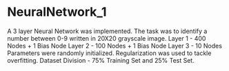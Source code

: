 # NeuralNetwork_1
A 3 layer Neural Network was implemented.
The task was to identify a number between 0-9 written in 20X20 grayscale image.
Layer 1 - 400 Nodes + 1 Bias Node
Layer 2 - 100 Nodes + 1 Bias Node
Layer 3 - 10 Nodes
Parameters were randomly initialized.
Regularization was used to tackle overfitting.
Dataset Division - 75% Training Set and 25% Test Set.
